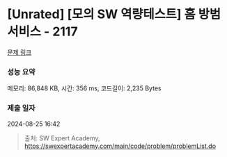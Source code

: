 # [Unrated] [모의 SW 역량테스트] 홈 방범 서비스 - 2117 

[문제 링크](https://swexpertacademy.com/main/code/problem/problemDetail.do?contestProbId=AV5V61LqAf8DFAWu) 

### 성능 요약

메모리: 86,848 KB, 시간: 356 ms, 코드길이: 2,235 Bytes

### 제출 일자

2024-08-25 16:42



> 출처: SW Expert Academy, https://swexpertacademy.com/main/code/problem/problemList.do